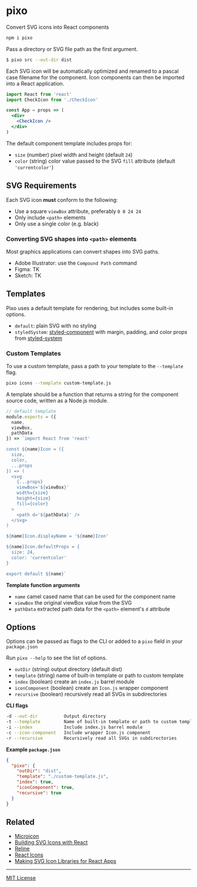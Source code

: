 
# pixo

Convert SVG icons into React components

```sh
npm i pixo
```

Pass a directory or SVG file path as the first argument.

```sh
$ pixo src --out-dir dist
```

Each SVG icon will be automatically optimized and renamed to a pascal case filename for the component.
Icon components can then be imported into a React application.

```jsx
import React from 'react'
import CheckIcon from './CheckIcon'

const App = props => (
  <div>
    <CheckIcon />
  </div>
)
```

The default component template includes props for:

- `size` (number) pixel width and height (default `24`)
- `color` (string) color value passed to the SVG `fill` attribute (default `'currentcolor'`)

## SVG Requirements

Each SVG icon **must** conform to the following:

- Use a square `viewBox` attribute, preferably `0 0 24 24`
- Only include `<path>` elements
- Only use a single color (e.g. black)

### Converting SVG shapes into `<path>` elements

Most graphics applications can convert shapes into SVG paths.

- Adobe Illustrator: use the `Compound Path` command
- Figma: TK
- Sketch: TK

## Templates

Pixo uses a default template for rendering, but includes some built-in options.

- `default`: plain SVG with no styling
- `styledSystem`: [styled-component][sc] with margin, padding, and color props from [styled-system][sys]

### Custom Templates

To use a custom template, pass a path to your template to the `--template` flag.

```sh
pixo icons --template custom-template.js
```

A template should be a function that returns a string for the component source code, written as a Node.js module.

```js
// default template
module.exports = ({
  name,
  viewBox,
  pathData
}) => `import React from 'react'

const ${name}Icon = ({
  size,
  color,
  ...props
}) => (
  <svg
    {...props}
    viewBox='${viewBox}'
    width={size}
    height={size}
    fill={color}
  >
    <path d='${pathData}' />
  </svg>
)

${name}Icon.displayName = '${name}Icon'

${name}Icon.defaultProps = {
  size: 24,
  color: 'currentcolor'
}

export default ${name}`
```

**Template function arguments**

- `name` camel cased name that can be used for the component name
- `viewBox` the original viewBox value from the SVG
- `pathData` extracted path data for the `<path>` element's `d` attribute

## Options

Options can be passed as flags to the CLI or added to a `pixo` field in your `package.json`

Run `pixo --help` to see the list of options.

- `outDir` (string) output directory (default dist)
- `template` (string) name of built-in template or path to custom template
- `index` (boolean) create an `index.js` barrel module
- `iconComponent` (boolean) create an `Icon.js` wrapper component
- `recursive` (boolean) recursively read all SVGs in subdirectories

**CLI flags**

```sh
-d --out-dir          Output directory
-t --template         Name of built-in template or path to custom template
-i --index            Include index.js barrel module
-c --icon-component   Include wrapper Icon.js component
-r --recursive        Recursively read all SVGs in subdirectories
```

**Example `package.json`**

```json
{
  "pixo": {
    "outDir": "dist",
    "template": "./custom-template.js",
    "index": true,
    "iconComponent": true,
    "recursive": true
  }
}
```

## Related

- [Microicon](https://icon.now.sh)
- [Building SVG Icons with React](http://jxnblk.com/react-icons/)
- [Reline](https://github.com/jxnblk/reline)
- [React Icons](https://github.com/gorangajic/react-icons)
- [Making SVG Icon Libraries for React Apps](http://nicolasgallagher.com/making-svg-icon-libraries-for-react-apps/)

---

[sc]: https://github.com/styled-components/styled-components
[sys]: https://github.com/jxnblk/styled-system

[MIT License](LICENSE.md)
